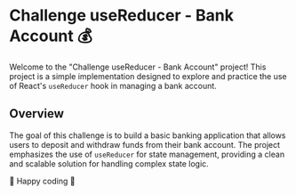 # Challenge useReducer - Bank Account 💰

Welcome to the "Challenge useReducer - Bank Account" project! This project is a simple implementation designed to explore and practice the use of React's `useReducer` hook in managing a bank account.

## Overview

The goal of this challenge is to build a basic banking application that allows users to deposit and withdraw funds from their bank account. The project emphasizes the use of `useReducer` for state management, providing a clean and scalable solution for handling complex state logic.

🚀 Happy coding 🚀